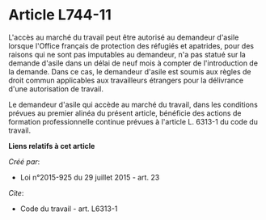 # Article L744-11

L'accès au marché du travail peut être autorisé au demandeur d'asile lorsque l'Office français de protection des réfugiés et
apatrides, pour des raisons qui ne sont pas imputables au demandeur, n'a pas statué sur la demande d'asile dans un délai de
neuf mois à compter de l'introduction de la demande. Dans ce cas, le demandeur d'asile est soumis aux règles de droit commun
applicables aux travailleurs étrangers pour la délivrance d'une autorisation de travail. 

Le demandeur d'asile qui accède au marché du travail, dans les conditions prévues au premier alinéa du présent article,
bénéficie des actions de formation professionnelle continue prévues à l'article L. 6313-1 du code du travail.

**Liens relatifs à cet article**

_Créé par_:

  - Loi n°2015-925 du 29 juillet 2015 - art. 23

_Cite_:

  - Code du travail - art. L6313-1
